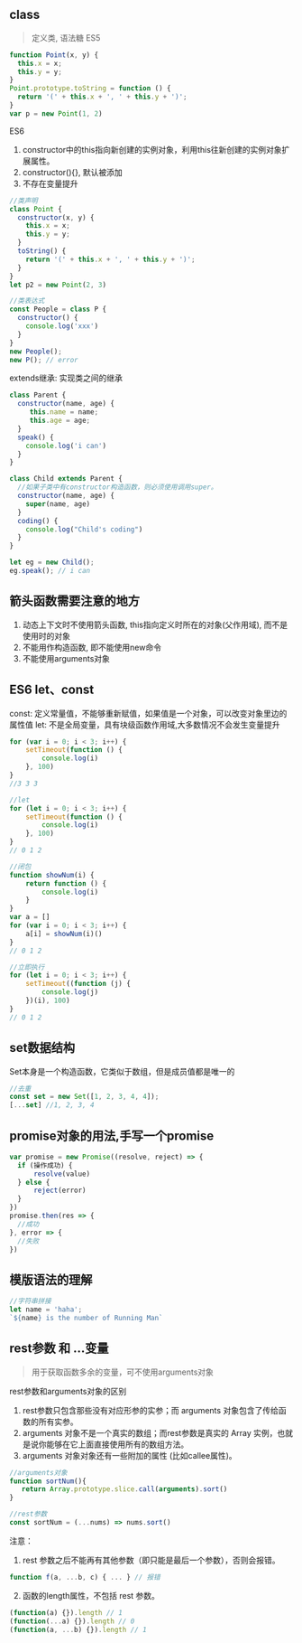 ## class
> 定义类, 语法糖
ES5
```js
function Point(x, y) {
  this.x = x;
  this.y = y;
}
Point.prototype.toString = function () {
  return '(' + this.x + ', ' + this.y + ')';
}
var p = new Point(1, 2)
```
ES6
1. constructor中的this指向新创建的实例对象，利用this往新创建的实例对象扩展属性。
2. constructor(){}, 默认被添加
3. 不存在变量提升
```js
//类声明
class Point {
  constructor(x, y) {
    this.x = x;
    this.y = y;
  }
  toString() {
    return '(' + this.x + ', ' + this.y + ')';
  }
}
let p2 = new Point(2, 3)

//类表达式
const People = class P {
  constructor() {
    console.log('xxx')
  }
}
new People();
new P(); // error
```
extends继承: 实现类之间的继承
```js
class Parent {
  constructor(name, age) {
     this.name = name;
     this.age = age;
  }
  speak() {
    console.log('i can')
  }
}

class Child extends Parent {
  //如果子类中有constructor构造函数，则必须使用调用super。
  constructor(name, age) {
    super(name, age)
  }
  coding() {
    console.log("Child's coding")
  }
}

let eg = new Child();
eg.speak(); // i can
```

## 箭头函数需要注意的地方
1. 动态上下文时不使用箭头函数, this指向定义时所在的对象(父作用域), 而不是使用时的对象
2. 不能用作构造函数, 即不能使用new命令
3. 不能使用arguments对象

## ES6 let、const
const: 定义常量值，不能够重新赋值，如果值是一个对象，可以改变对象里边的属性值
let: 不是全局变量，具有块级函数作用域,大多数情况不会发生变量提升
```js
for (var i = 0; i < 3; i++) {
    setTimeout(function () {
        console.log(i)
    }, 100)
}
//3 3 3

//let 
for (let i = 0; i < 3; i++) {
    setTimeout(function () {
        console.log(i)
    }, 100)
}
// 0 1 2 

//闭包
function showNum(i) {
    return function () {
        console.log(i)
    }
}
var a = []
for (var i = 0; i < 3; i++) {
    a[i] = showNum(i)()
}
// 0 1 2 

//立即执行
for (let i = 0; i < 3; i++) {
    setTimeout((function (j) {
        console.log(j)
    })(i), 100)
}
// 0 1 2 
```

## set数据结构
Set本身是一个构造函数，它类似于数组，但是成员值都是唯一的
```js
//去重
const set = new Set([1, 2, 3, 4, 4]);
[...set] //1, 2, 3, 4
```

## promise对象的用法,手写一个promise
```js
var promise = new Promise((resolve, reject) => {
  if (操作成功) {
      resolve(value)
  } else {
      reject(error)
  }
})
promise.then(res => {
  //成功
}, error => {
  //失败
})
```

## 模版语法的理解
```js
//字符串拼接
let name = 'haha';
`${name} is the number of Running Man`
```

## rest参数 和 ...变量
> 用于获取函数多余的变量，可不使用arguments对象

rest参数和arguments对象的区别 
 1. rest参数只包含那些没有对应形参的实参；而 arguments 对象包含了传给函数的所有实参。
 2. arguments 对象不是一个真实的数组；而rest参数是真实的 Array 实例，也就是说你能够在它上面直接使用所有的数组方法。
 3. arguments 对象对象还有一些附加的属性 (比如callee属性)。

 ```js
 //arguments对象
 function sortNum(){
 	return Array.prototype.slice.call(arguments).sort()
 }

 //rest参数
 const sortNum = (...nums) => nums.sort()
 ```
 注意：
 1. rest 参数之后不能再有其他参数（即只能是最后一个参数），否则会报错。
 ```js
 function f(a, ...b, c) { ... } // 报错
 ```
 2. 函数的length属性，不包括 rest 参数。
```js
(function(a) {}).length // 1
(function(...a) {}).length // 0
(function(a, ...b) {}).length // 1
```
